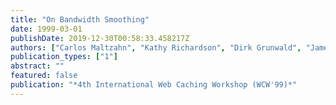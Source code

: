 ```yaml
---
title: "On Bandwidth Smoothing"
date: 1999-03-01
publishDate: 2019-12-30T00:58:33.458217Z
authors: ["Carlos Maltzahn", "Kathy Richardson", "Dirk Grunwald", "James Martin"]
publication_types: ["1"]
abstract: ""
featured: false
publication: "*4th International Web Caching Workshop (WCW'99)*"
---
```



